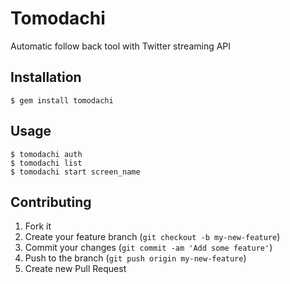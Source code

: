 # Tomodachi

Automatic follow back tool with Twitter streaming API

## Installation

    $ gem install tomodachi

## Usage

    $ tomodachi auth
    $ tomodachi list
    $ tomodachi start screen_name
    
## Contributing

1. Fork it
2. Create your feature branch (`git checkout -b my-new-feature`)
3. Commit your changes (`git commit -am 'Add some feature'`)
4. Push to the branch (`git push origin my-new-feature`)
5. Create new Pull Request
